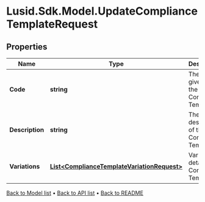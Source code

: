 # Lusid.Sdk.Model.UpdateComplianceTemplateRequest

## Properties

Name | Type | Description | Notes
------------ | ------------- | ------------- | -------------
**Code** | **string** | The code given for the Compliance Template | 
**Description** | **string** | The description of the Compliance Template | 
**Variations** | [**List&lt;ComplianceTemplateVariationRequest&gt;**](ComplianceTemplateVariationRequest.md) | Variation details of a Compliance Template | 

[Back to Model list](../README.md#documentation-for-models) &#8226; [Back to API list](../README.md#documentation-for-api-endpoints) &#8226; [Back to README](../README.md)

